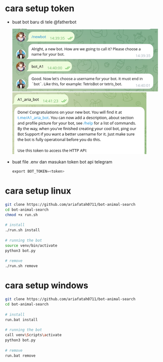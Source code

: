# cara setup token
- buat bot baru di tele @fatherbot

  ![alt text](docs/images/image.png)
  ![alt text](docs/images/image-1.png)
- buat file .env dan masukan token bot api telegram
  ```py
  export BOT_TOKEN=<token>
  ```

# cara setup linux
```bash
git clone https://github.com/ariafatah0711/bot-animal-search
cd bot-animal-search
chmod +x run.sh

# install
./run.sh install

# running the bot
source venv/bin/activate
python3 bot.py

# remove
./run.sh remove
```

# cara setup windows
```bash
git clone https://github.com/ariafatah0711/bot-animal-search
cd bot-animal-search

# install
run.bat install

# running the bot
call venv\Scripts\activate
python3 bot.py

# remove
run.bat remove
```